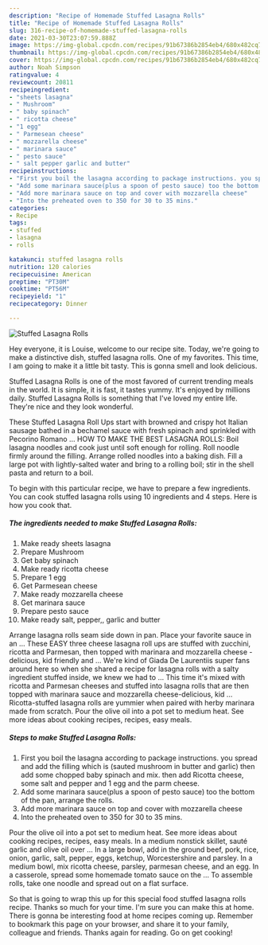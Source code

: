 ```yaml
---
description: "Recipe of Homemade Stuffed Lasagna Rolls"
title: "Recipe of Homemade Stuffed Lasagna Rolls"
slug: 316-recipe-of-homemade-stuffed-lasagna-rolls
date: 2021-03-30T23:07:59.888Z
image: https://img-global.cpcdn.com/recipes/91b67386b2854eb4/680x482cq70/stuffed-lasagna-rolls-recipe-main-photo.jpg
thumbnail: https://img-global.cpcdn.com/recipes/91b67386b2854eb4/680x482cq70/stuffed-lasagna-rolls-recipe-main-photo.jpg
cover: https://img-global.cpcdn.com/recipes/91b67386b2854eb4/680x482cq70/stuffed-lasagna-rolls-recipe-main-photo.jpg
author: Noah Simpson
ratingvalue: 4
reviewcount: 20811
recipeingredient:
- "sheets lasagna"
- " Mushroom"
- " baby spinach"
- " ricotta cheese"
- "1 egg"
- " Parmesean cheese"
- " mozzarella cheese"
- " marinara sauce"
- " pesto sauce"
- " salt pepper garlic and butter"
recipeinstructions:
- "First you boil the lasagna according to package instructions. you spread and add the filling which is (sauted mushroom in butter and garlic) then add some chopped baby spinach and mix. then add Ricotta cheese, some salt and pepper and 1 egg and the parm cheese."
- "Add some marinara sauce(plus a spoon of pesto sauce) too the bottom of the pan, arrange the rolls."
- "Add more marinara sauce on top and cover with mozzarella cheese"
- "Into the preheated oven to 350 for 30 to 35 mins."
categories:
- Recipe
tags:
- stuffed
- lasagna
- rolls

katakunci: stuffed lasagna rolls 
nutrition: 120 calories
recipecuisine: American
preptime: "PT30M"
cooktime: "PT56M"
recipeyield: "1"
recipecategory: Dinner

---
```



![Stuffed Lasagna Rolls](https://img-global.cpcdn.com/recipes/91b67386b2854eb4/680x482cq70/stuffed-lasagna-rolls-recipe-main-photo.jpg)

Hey everyone, it is Louise, welcome to our recipe site. Today, we're going to make a distinctive dish, stuffed lasagna rolls. One of my favorites. This time, I am going to make it a little bit tasty. This is gonna smell and look delicious.

Stuffed Lasagna Rolls is one of the most favored of current trending meals in the world. It is simple, it is fast, it tastes yummy. It's enjoyed by millions daily. Stuffed Lasagna Rolls is something that I've loved my entire life. They're nice and they look wonderful.

These Stuffed Lasagna Roll Ups start with browned and crispy hot Italian sausage bathed in a bechamel sauce with fresh spinach and sprinkled with Pecorino Romano … HOW TO MAKE THE BEST LASAGNA ROLLS: Boil lasagna noodles and cook just until soft enough for rolling. Roll noodle firmly around the filling. Arrange rolled noodles into a baking dish. Fill a large pot with lightly-salted water and bring to a rolling boil; stir in the shell pasta and return to a boil.


To begin with this particular recipe, we have to prepare a few ingredients. You can cook stuffed lasagna rolls using 10 ingredients and 4 steps. Here is how you cook that.

<!--inarticleads1-->

##### The ingredients needed to make Stuffed Lasagna Rolls:

1. Make ready sheets lasagna
1. Prepare  Mushroom
1. Get  baby spinach
1. Make ready  ricotta cheese
1. Prepare 1 egg
1. Get  Parmesean cheese
1. Make ready  mozzarella cheese
1. Get  marinara sauce
1. Prepare  pesto sauce
1. Make ready  salt, pepper,, garlic and butter


Arrange lasagna rolls seam side down in pan. Place your favorite sauce in an … These EASY three cheese lasagna roll ups are stuffed with zucchini, ricotta and Parmesan, then topped with marinara and mozzarella cheese - delicious, kid friendly and … We&#39;re kind of Giada De Laurentiis super fans around here so when she shared a recipe for lasagna rolls with a salty ingredient stuffed inside, we knew we had to … This time it&#39;s mixed with ricotta and Parmesan cheeses and stuffed into lasagna rolls that are then topped with marinara sauce and mozzarella cheese-delicious, kid … Ricotta-stuffed lasagna rolls are yummier when paired with herby marinara made from scratch. Pour the olive oil into a pot set to medium heat. See more ideas about cooking recipes, recipes, easy meals. 

<!--inarticleads2-->

##### Steps to make Stuffed Lasagna Rolls:

1. First you boil the lasagna according to package instructions. you spread and add the filling which is (sauted mushroom in butter and garlic) then add some chopped baby spinach and mix. then add Ricotta cheese, some salt and pepper and 1 egg and the parm cheese.
1. Add some marinara sauce(plus a spoon of pesto sauce) too the bottom of the pan, arrange the rolls.
1. Add more marinara sauce on top and cover with mozzarella cheese
1. Into the preheated oven to 350 for 30 to 35 mins.


Pour the olive oil into a pot set to medium heat. See more ideas about cooking recipes, recipes, easy meals. In a medium nonstick skillet, sauté garlic and olive oil over … In a large bowl, add in the ground beef, pork, rice, onion, garlic, salt, pepper, eggs, ketchup, Worcestershire and parsley. In a medium bowl, mix ricotta cheese, parsley, parmesan cheese, and an egg. In a casserole, spread some homemade tomato sauce on the … To assemble rolls, take one noodle and spread out on a flat surface. 

So that is going to wrap this up for this special food stuffed lasagna rolls recipe. Thanks so much for your time. I'm sure you can make this at home. There is gonna be interesting food at home recipes coming up. Remember to bookmark this page on your browser, and share it to your family, colleague and friends. Thanks again for reading. Go on get cooking!
